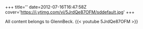 +++
title=''
date=2012-07-16T16:47:58Z
cover='https://i.ytimg.com/vi/5JrdQe87OFM/sddefault.jpg'
+++

All content belongs to GlennBeck.
{{< youtube 5JrdQe87OFM >}}
